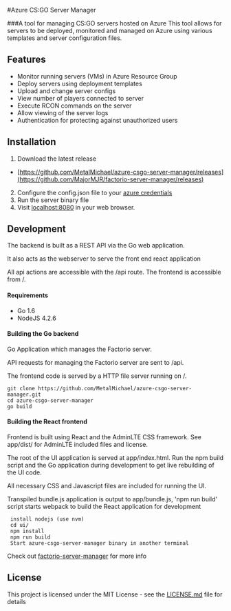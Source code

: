 #Azure CS:GO Server Manager

###A tool for managing CS:GO servers hosted on Azure
This tool allows for servers to be deployed, monitored and managed on Azure using various templates and server configuration files.

## Features
* Monitor running servers (VMs) in Azure Resource Group
* Deploy servers using deployment templates
* Upload and change server configs
* View number of players connected to server
* Execute RCON commands on the server
* Allow viewing of the server logs
* Authentication for protecting against unauthorized users

## Installation
1. Download the latest release
  * [https://github.com/MetalMichael/azure-csgo-server-manager/releases](https://github.com/MajorMJR/factorio-server-manager/releases)
2. Configure the config.json file to your [azure credentials](https://docs.microsoft.com/en-gb/azure/active-directory/active-directory-protocols-oauth-code) 
3. Run the server binary file
4. Visit [localhost:8080](localhost:8080) in your web browser.

## Development
The backend is built as a REST API via the Go web application.  

It also acts as the webserver to serve the front end react application

All api actions are accessible with the /api route.  The frontend is accessible from /.

#### Requirements
+ Go 1.6
+ NodeJS 4.2.6

#### Building the Go backend
Go Application which manages the Factorio server.

API requests for managing the Factorio server are sent to /api.

The frontend code is served by a HTTP file server running on /.
```
git clone https://github.com/MetalMichael/azure-csgo-server-manager.git
cd azure-csgo-server-manager
go build
```

#### Building the React frontend
Frontend is built using React and the AdminLTE CSS framework. See app/dist/ for AdminLTE included files and license.

The root of the UI application is served at app/index.html.  Run the npm build script and the Go application during development to get live rebuilding of the UI code.

All necessary CSS and Javascript files are included for running the UI.

Transpiled bundle.js application is output to app/bundle.js, 'npm run build' script starts webpack to build the React application for development
```
 install nodejs (use nvm)
 cd ui/
 npm install
 npm run build
 Start azure-csgo-server-manager binary in another terminal
```

Check out [factorio-server-manager](https://github.com/MajorMJR/factorio-server-manager) for more info

## License

This project is licensed under the MIT License - see the [LICENSE.md](LICENSE.md) file for details
